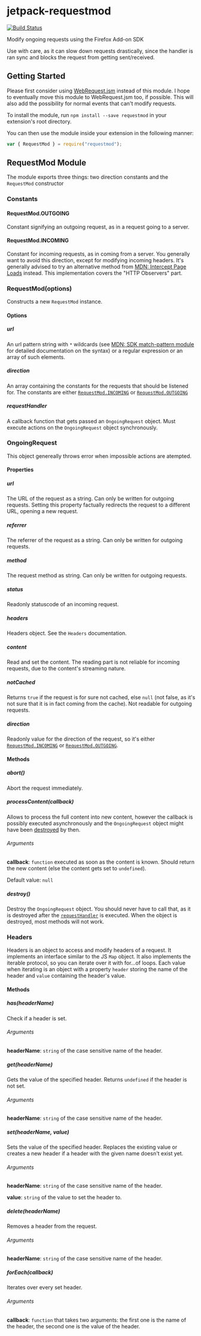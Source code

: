 # jetpack-requestmod
[![Build Status](https://travis-ci.org/freaktechnik/jetpack-requestmod.svg?branch=master)](https://travis-ci.org/freaktechnik/jetpack-requestmod)

Modify ongoing requests using the Firefox Add-on SDK

Use with care, as it can slow down requests drastically, since the handler is
ran sync and blocks the request from getting sent/received.

## Getting Started
Please first consider using [WebRequest.jsm](https://developer.mozilla.org/en-US/docs/Mozilla/JavaScript_code_modules/WebRequest.jsm) instead of this module. I hope to eventually move this module to WebRequest.jsm too, if possible. This will also add the possibility for normal events that can't modify requests.

To install the module, run `npm install --save requestmod` in your
extension's root directory.

You can then use the module inside your extension in the following manner:
```js
var { RequestMod } = require("requestmod");
```

## RequestMod Module
The module exports three things: two direction constants and the `RequestMod`
constructor

### Constants
#### RequestMod.OUTGOING
Constant signifying an outgoing request, as in a request going to a server.

#### RequestMod.INCOMING
Constant for incoming requests, as in coming from a server. You generally want
to avoid this direction, except for modifying incoming headers.
It's generally advised to try an alternative method from [MDN: Intercept Page Loads][intercept] instead.
This implementation covers the "HTTP Observers" part.

### RequestMod(options)
Constructs a new `RequestMod` instance.

#### Options
##### url
An url pattern string with `*` wildcards (see [MDN: SDK match-pattern module][match-pattern] for detailed
documentation on the syntax) or a regular expression or an array of such
elements.

##### direction
An array containing the constants for the requests that should be listened for.
The constants are either [`RequestMod.INCOMING`](#requestmodincoming) or
[`RequestMod.OUTGOING`](#requestmodoutgoing)

##### requestHandler
A callback function that gets passed an `OngoingRequest` object. Must execute
actions on the `OngoingRequest` object synchronously.

### OngoingRequest
This object genereally throws error when impossible actions are atempted.

#### Properties
##### url
The URL of the request as a string. Can only be written for outgoing requests.
Setting this property factually redirects the request to a different URL,
opening a new request.

##### referrer
The referrer of the request as a string. Can only be written for outgoing
requests.

##### method
The request method as string. Can only be written for outgoing requests.

##### status
Readonly statuscode of an incoming request.

##### headers
Headers object. See the `Headers` documentation.

##### content
Read and set the content. The reading part is not reliable for incoming
requests, due to the content's streaming nature.

##### notCached
Returns `true` if the request is for sure not cached, else `null` (not false,
as it's not sure that it is in fact coming from the cache). Not readable for
outgoing requests.

##### direction
Readonly value for the direction of the request, so it's either
[`RequestMod.INCOMING`](#requestmodincoming) or
[`RequestMod.OUTGOING`](#requestmodoutgoing).

#### Methods
##### abort()
Abort the request immediately.

##### processContent(callback)
Allows to process the full content into new content, however the callback is
possibly executed asynchronously and the `OngoingRequest` object might have been
[destroyed](#destroy) by then.
###### Arguments
__callback__: `function` executed as soon as the content is known. Should
return the new content (else the content gets set to `undefined`).

Default value: `null`

##### destroy()
Destroy the `OngoingRequest` object. You should never have to call that, as it
is destroyed after the [`requestHandler`](#requesthandler) is executed.
When the object is destroyed, most methods will not work.

### Headers
Headers is an object to access and modify headers of a request. It implements an
interface similar to the JS `Map` object. It also implements the iterable
protocol, so you can iterate over it with for...of loops. Each value when
iterating is an object with a property `header` storing the name of the header
and `value` containing the header's value.

#### Methods
##### has(headerName)
Check if a header is set.

###### Arguments
__headerName__: `string` of the case sensitive name of the header.

##### get(headerName)
Gets the value of the specified header. Returns `undefined` if the header is not
set.

###### Arguments
__headerName__: `string`  of the case sensitive name of the header.

##### set(headerName, value)
Sets the value of the specified header. Replaces the existing value or creates a
new header if a header with the given name doesn't exist yet.

###### Arguments
__headerName__: `string` of the case sensitive name of the header.

__value__: `string` of the value to set the header to.

##### delete(headerName)
Removes a header from the request.

###### Arguments
__headerName__: `string` of the case sensitive name of the header.

##### forEach(callback)
Iterates over every set header.

###### Arguments
__callback__: `function` that takes two arguments: the first one is the name of
the header, the second one is the value of the header.

[match-pattern]: https://developer.mozilla.org/en-US/Add-ons/SDK/Low-Level_APIs/util_match-pattern "SDK match-pattern module"
[intercept]: https://developer.mozilla.org/en-US/Add-ons/Overlay_Extensions/XUL_School/Intercepting_Page_Loads "Intercept Page Loads"

